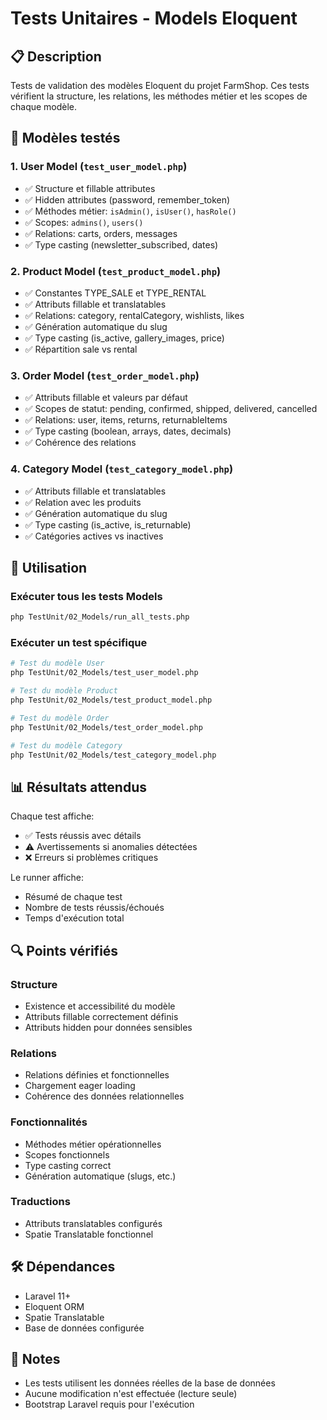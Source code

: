 # Tests Unitaires - Models Eloquent

## 📋 Description

Tests de validation des modèles Eloquent du projet FarmShop. Ces tests vérifient la structure, les relations, les méthodes métier et les scopes de chaque modèle.

## 🎯 Modèles testés

### 1. User Model (`test_user_model.php`)
- ✅ Structure et fillable attributes
- ✅ Hidden attributes (password, remember_token)
- ✅ Méthodes métier: `isAdmin()`, `isUser()`, `hasRole()`
- ✅ Scopes: `admins()`, `users()`
- ✅ Relations: carts, orders, messages
- ✅ Type casting (newsletter_subscribed, dates)

### 2. Product Model (`test_product_model.php`)
- ✅ Constantes TYPE_SALE et TYPE_RENTAL
- ✅ Attributs fillable et translatables
- ✅ Relations: category, rentalCategory, wishlists, likes
- ✅ Génération automatique du slug
- ✅ Type casting (is_active, gallery_images, price)
- ✅ Répartition sale vs rental

### 3. Order Model (`test_order_model.php`)
- ✅ Attributs fillable et valeurs par défaut
- ✅ Scopes de statut: pending, confirmed, shipped, delivered, cancelled
- ✅ Relations: user, items, returns, returnableItems
- ✅ Type casting (boolean, arrays, dates, decimals)
- ✅ Cohérence des relations

### 4. Category Model (`test_category_model.php`)
- ✅ Attributs fillable et translatables
- ✅ Relation avec les produits
- ✅ Génération automatique du slug
- ✅ Type casting (is_active, is_returnable)
- ✅ Catégories actives vs inactives

## 🚀 Utilisation

### Exécuter tous les tests Models
```bash
php TestUnit/02_Models/run_all_tests.php
```

### Exécuter un test spécifique
```bash
# Test du modèle User
php TestUnit/02_Models/test_user_model.php

# Test du modèle Product
php TestUnit/02_Models/test_product_model.php

# Test du modèle Order
php TestUnit/02_Models/test_order_model.php

# Test du modèle Category
php TestUnit/02_Models/test_category_model.php
```

## 📊 Résultats attendus

Chaque test affiche:
- ✅ Tests réussis avec détails
- ⚠️  Avertissements si anomalies détectées
- ❌ Erreurs si problèmes critiques

Le runner affiche:
- Résumé de chaque test
- Nombre de tests réussis/échoués
- Temps d'exécution total

## 🔍 Points vérifiés

### Structure
- Existence et accessibilité du modèle
- Attributs fillable correctement définis
- Attributs hidden pour données sensibles

### Relations
- Relations définies et fonctionnelles
- Chargement eager loading
- Cohérence des données relationnelles

### Fonctionnalités
- Méthodes métier opérationnelles
- Scopes fonctionnels
- Type casting correct
- Génération automatique (slugs, etc.)

### Traductions
- Attributs translatables configurés
- Spatie Translatable fonctionnel

## 🛠️ Dépendances

- Laravel 11+
- Eloquent ORM
- Spatie Translatable
- Base de données configurée

## 📝 Notes

- Les tests utilisent les données réelles de la base de données
- Aucune modification n'est effectuée (lecture seule)
- Bootstrap Laravel requis pour l'exécution
